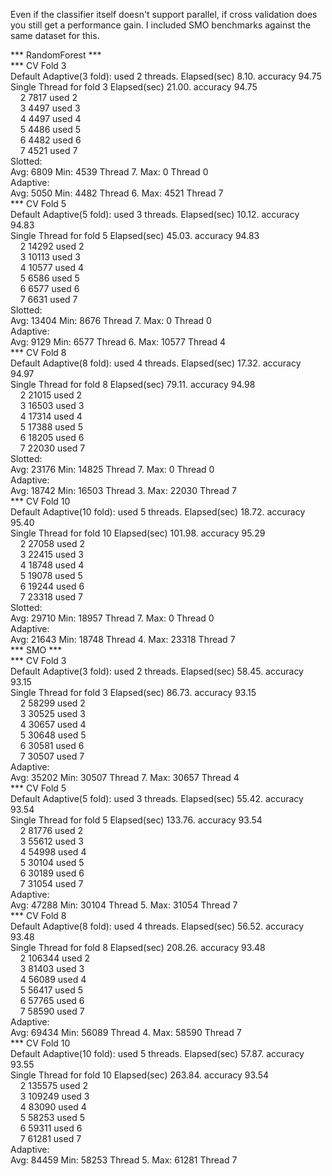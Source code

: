 Even if the classifier itself doesn't support parallel, if cross validation does you still get a performance gain. I included SMO benchmarks against the same dataset for this. 

*** RandomForest *** \
*** CV Fold 3 \
Default Adaptive(3 fold): used 2 threads. Elapsed(sec) 8.10. accuracy 94.75 \
Single Thread for fold 3 Elapsed(sec) 21.00. accuracy 94.75 \
&nbsp;&nbsp;&nbsp;&nbsp;2 7817 used 2 \
&nbsp;&nbsp;&nbsp;&nbsp;3 4497 used 3 \
&nbsp;&nbsp;&nbsp;&nbsp;4 4497 used 4 \
&nbsp;&nbsp;&nbsp;&nbsp;5 4486 used 5 \
&nbsp;&nbsp;&nbsp;&nbsp;6 4482 used 6 \
&nbsp;&nbsp;&nbsp;&nbsp;7 4521 used 7 \
Slotted: \
Avg: 6809	Min: 4539 Thread 7.	Max: 0 Thread 0 \
Adaptive: \
Avg: 5050	Min: 4482 Thread 6.	Max: 4521 Thread 7 \
*** CV Fold 5 \
Default Adaptive(5 fold): used 3 threads. Elapsed(sec) 10.12. accuracy 94.83 \
Single Thread for fold 5 Elapsed(sec) 45.03. accuracy 94.83 \
&nbsp;&nbsp;&nbsp;&nbsp;2 14292 used 2 \
&nbsp;&nbsp;&nbsp;&nbsp;3 10113 used 3 \
&nbsp;&nbsp;&nbsp;&nbsp;4 10577 used 4 \
&nbsp;&nbsp;&nbsp;&nbsp;5 6586 used 5 \
&nbsp;&nbsp;&nbsp;&nbsp;6 6577 used 6 \
&nbsp;&nbsp;&nbsp;&nbsp;7 6631 used 7 \
Slotted: \
Avg: 13404	Min: 8676 Thread 7.	Max: 0 Thread 0 \
Adaptive: \
Avg: 9129	Min: 6577 Thread 6.	Max: 10577 Thread 4 \
*** CV Fold 8 \
Default Adaptive(8 fold): used 4 threads. Elapsed(sec) 17.32. accuracy 94.97 \
Single Thread for fold 8 Elapsed(sec) 79.11. accuracy 94.98 \
&nbsp;&nbsp;&nbsp;&nbsp;2 21015 used 2 \
&nbsp;&nbsp;&nbsp;&nbsp;3 16503 used 3 \
&nbsp;&nbsp;&nbsp;&nbsp;4 17314 used 4 \
&nbsp;&nbsp;&nbsp;&nbsp;5 17388 used 5 \
&nbsp;&nbsp;&nbsp;&nbsp;6 18205 used 6 \
&nbsp;&nbsp;&nbsp;&nbsp;7 22030 used 7 \
Slotted: \
Avg: 23176	Min: 14825 Thread 7.	Max: 0 Thread 0 \
Adaptive: \
Avg: 18742	Min: 16503 Thread 3.	Max: 22030 Thread 7 \
*** CV Fold 10 \
Default Adaptive(10 fold): used 5 threads. Elapsed(sec) 18.72. accuracy 95.40 \
Single Thread for fold 10 Elapsed(sec) 101.98. accuracy 95.29 \
&nbsp;&nbsp;&nbsp;&nbsp;2 27058 used 2 \
&nbsp;&nbsp;&nbsp;&nbsp;3 22415 used 3 \
&nbsp;&nbsp;&nbsp;&nbsp;4 18748 used 4 \
&nbsp;&nbsp;&nbsp;&nbsp;5 19078 used 5 \
&nbsp;&nbsp;&nbsp;&nbsp;6 19244 used 6 \
&nbsp;&nbsp;&nbsp;&nbsp;7 23318 used 7 \
Slotted: \
Avg: 29710	Min: 18957 Thread 7.	Max: 0 Thread 0 \
Adaptive: \
Avg: 21643	Min: 18748 Thread 4.	Max: 23318 Thread 7 \
*** SMO *** \
*** CV Fold 3 \
Default Adaptive(3 fold): used 2 threads. Elapsed(sec) 58.45. accuracy 93.15 \
Single Thread for fold 3 Elapsed(sec) 86.73. accuracy 93.15 \
&nbsp;&nbsp;&nbsp;&nbsp;2 58299 used 2 \
&nbsp;&nbsp;&nbsp;&nbsp;3 30525 used 3 \
&nbsp;&nbsp;&nbsp;&nbsp;4 30657 used 4 \
&nbsp;&nbsp;&nbsp;&nbsp;5 30648 used 5 \
&nbsp;&nbsp;&nbsp;&nbsp;6 30581 used 6 \
&nbsp;&nbsp;&nbsp;&nbsp;7 30507 used 7 \
Adaptive: \
Avg: 35202	Min: 30507 Thread 7.	Max: 30657 Thread 4 \
*** CV Fold 5 \
Default Adaptive(5 fold): used 3 threads. Elapsed(sec) 55.42. accuracy 93.54 \
Single Thread for fold 5 Elapsed(sec) 133.76. accuracy 93.54 \
&nbsp;&nbsp;&nbsp;&nbsp;2 81776 used 2 \
&nbsp;&nbsp;&nbsp;&nbsp;3 55612 used 3 \
&nbsp;&nbsp;&nbsp;&nbsp;4 54998 used 4 \
&nbsp;&nbsp;&nbsp;&nbsp;5 30104 used 5 \
&nbsp;&nbsp;&nbsp;&nbsp;6 30189 used 6 \
&nbsp;&nbsp;&nbsp;&nbsp;7 31054 used 7 \
Adaptive: \
Avg: 47288	Min: 30104 Thread 5.	Max: 31054 Thread 7 \
*** CV Fold 8 \
Default Adaptive(8 fold): used 4 threads. Elapsed(sec) 56.52. accuracy 93.48 \
Single Thread for fold 8 Elapsed(sec) 208.26. accuracy 93.48 \
&nbsp;&nbsp;&nbsp;&nbsp;2 106344 used 2 \
&nbsp;&nbsp;&nbsp;&nbsp;3 81403 used 3 \
&nbsp;&nbsp;&nbsp;&nbsp;4 56089 used 4 \
&nbsp;&nbsp;&nbsp;&nbsp;5 56417 used 5 \
&nbsp;&nbsp;&nbsp;&nbsp;6 57765 used 6 \
&nbsp;&nbsp;&nbsp;&nbsp;7 58590 used 7 \
Adaptive: \
Avg: 69434	Min: 56089 Thread 4.	Max: 58590 Thread 7 \
*** CV Fold 10 \
Default Adaptive(10 fold): used 5 threads. Elapsed(sec) 57.87. accuracy 93.55 \
Single Thread for fold 10 Elapsed(sec) 263.84. accuracy 93.54 \
&nbsp;&nbsp;&nbsp;&nbsp;2 135575 used 2 \
&nbsp;&nbsp;&nbsp;&nbsp;3 109249 used 3 \
&nbsp;&nbsp;&nbsp;&nbsp;4 83090 used 4 \
&nbsp;&nbsp;&nbsp;&nbsp;5 58253 used 5 \
&nbsp;&nbsp;&nbsp;&nbsp;6 59311 used 6 \
&nbsp;&nbsp;&nbsp;&nbsp;7 61281 used 7 \
Adaptive: \
Avg: 84459	Min: 58253 Thread 5.	Max: 61281 Thread 7

